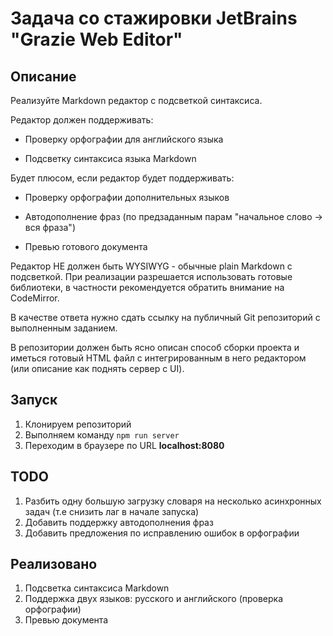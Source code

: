 # Задача со стажировки JetBrains "Grazie Web Editor"

## Описание

Реализуйте Markdown редактор с подсветкой синтаксиса.

Редактор должен поддерживать:

* Проверку орфографии для английского языка

* Подсветку синтаксиса языка Markdown

Будет плюсом, если редактор будет поддерживать:

* Проверку орфографии дополнительных языков
 
* Автодополнение фраз (по предзаданным парам "начальное слово -> вся фраза")

* Превью готового документа

Редактор НЕ должен быть WYSIWYG - обычные plain Markdown с подсветкой.
При реализации разрешается использовать готовые библиотеки, в частности рекомендуется обратить внимание на CodeMirror.

В качестве ответа нужно сдать ссылку на публичный Git репозиторий с выполненным заданием.

В репозитории должен быть ясно описан способ сборки проекта и иметься готовый HTML файл с интегрированным в него редактором (или описание как поднять сервер с UI).

## Запуск
1. Клонируем репозиторий
2. Выполняем команду `npm run server`
3. Переходим в браузере по URL **localhost:8080**

## TODO
1. Разбить одну большую загрузку словаря на несколько асинхронных задач (т.е снизить лаг в начале запуска)
2. Добавить поддержку автодополнения фраз
3. Добавить предложения по исправлению ошибок в орфографии

## Реализовано
1. Подсветка синтаксиса Markdown
2. Поддержка двух языков: русского и английского (проверка орфографии)
3. Превью документа

